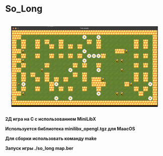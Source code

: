 # So_Long
<h1 align="center">
<img src="screenshot.png" alt="альтернативный текст" height="256"></h1>
<h3 align="center"></h3>
<h4>
2Д игра на С с использованием MiniLibX

Используется библиотека 
minilibx_opengl.tgz для MaacOS

Для сборки использовать команду 
make

Запуск игры 
./so_long map.ber 
</h4>
